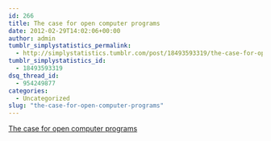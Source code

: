 ```yaml
---
id: 266
title: The case for open computer programs
date: 2012-02-29T14:02:06+00:00
author: admin
tumblr_simplystatistics_permalink:
  - http://simplystatistics.tumblr.com/post/18493593319/the-case-for-open-computer-programs
tumblr_simplystatistics_id:
  - 18493593319
dsq_thread_id:
  - 954249877
categories:
  - Uncategorized
slug: "the-case-for-open-computer-programs"
---
```

[The case for open computer programs](http://arstechnica.com/science/news/2012/02/science-code-should-be-open-source-according-to-editorial.ars)
